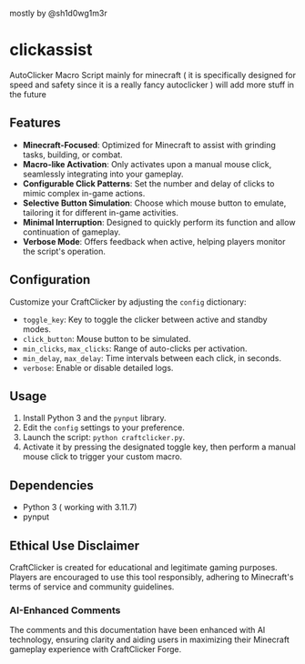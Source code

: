 mostly by @sh1d0wg1m3r
# clickassist
AutoClicker Macro Script mainly for minecraft ( it is specifically designed for speed and safety since it is a really fancy autoclicker ) will add more stuff in the future
## Features
- **Minecraft-Focused**: Optimized for Minecraft to assist with grinding tasks, building, or combat.
- **Macro-like Activation**: Only activates upon a manual mouse click, seamlessly integrating into your gameplay.
- **Configurable Click Patterns**: Set the number and delay of clicks to mimic complex in-game actions.
- **Selective Button Simulation**: Choose which mouse button to emulate, tailoring it for different in-game activities.
- **Minimal Interruption**: Designed to quickly perform its function and allow continuation of gameplay.
- **Verbose Mode**: Offers feedback when active, helping players monitor the script's operation.

## Configuration
Customize your CraftClicker by adjusting the `config` dictionary:

- `toggle_key`: Key to toggle the clicker between active and standby modes.
- `click_button`: Mouse button to be simulated.
- `min_clicks`, `max_clicks`: Range of auto-clicks per activation.
- `min_delay`, `max_delay`: Time intervals between each click, in seconds.
- `verbose`: Enable or disable detailed logs.

## Usage
1. Install Python 3 and the `pynput` library.
2. Edit the `config` settings to your preference.
3. Launch the script: `python craftclicker.py`.
4. Activate it by pressing the designated toggle key, then perform a manual mouse click to trigger your custom macro.

## Dependencies
- Python 3 ( working with 3.11.7)
- pynput

## Ethical Use Disclaimer
CraftClicker is created for educational and legitimate gaming purposes. Players are encouraged to use this tool responsibly, adhering to Minecraft's terms of service and community guidelines.

### AI-Enhanced Comments
The comments and this documentation have been enhanced with AI technology, ensuring clarity and aiding users in maximizing their Minecraft gameplay experience with CraftClicker Forge.
